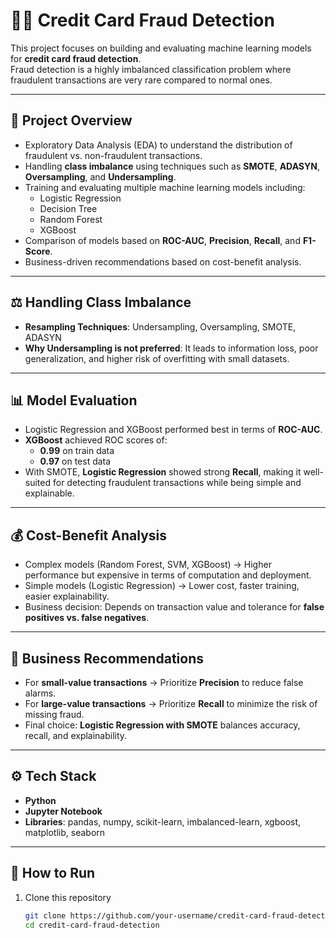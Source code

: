 # 🕵️‍♂️ Credit Card Fraud Detection

This project focuses on building and evaluating machine learning models for **credit card fraud detection**.  
Fraud detection is a highly imbalanced classification problem where fraudulent transactions are very rare compared to normal ones.  

---

## 📌 Project Overview

- Exploratory Data Analysis (EDA) to understand the distribution of fraudulent vs. non-fraudulent transactions.  
- Handling **class imbalance** using techniques such as **SMOTE**, **ADASYN**, **Oversampling**, and **Undersampling**.  
- Training and evaluating multiple machine learning models including:  
  - Logistic Regression  
  - Decision Tree  
  - Random Forest  
  - XGBoost  
- Comparison of models based on **ROC-AUC**, **Precision**, **Recall**, and **F1-Score**.  
- Business-driven recommendations based on cost-benefit analysis.  

---

## ⚖️ Handling Class Imbalance

- **Resampling Techniques**: Undersampling, Oversampling, SMOTE, ADASYN  
- **Why Undersampling is not preferred**: It leads to information loss, poor generalization, and higher risk of overfitting with small datasets.  

---

## 📊 Model Evaluation

- Logistic Regression and XGBoost performed best in terms of **ROC-AUC**.  
- **XGBoost** achieved ROC scores of:  
  - **0.99** on train data  
  - **0.97** on test data  
- With SMOTE, **Logistic Regression** showed strong **Recall**, making it well-suited for detecting fraudulent transactions while being simple and explainable.  

---

## 💰 Cost-Benefit Analysis

- Complex models (Random Forest, SVM, XGBoost) → Higher performance but expensive in terms of computation and deployment.  
- Simple models (Logistic Regression) → Lower cost, faster training, easier explainability.  
- Business decision: Depends on transaction value and tolerance for **false positives vs. false negatives**.  

---

## 🏦 Business Recommendations

- For **small-value transactions** → Prioritize **Precision** to reduce false alarms.  
- For **large-value transactions** → Prioritize **Recall** to minimize the risk of missing fraud.  
- Final choice: **Logistic Regression with SMOTE** balances accuracy, recall, and explainability.  

---

## ⚙️ Tech Stack

- **Python**  
- **Jupyter Notebook**  
- **Libraries**: pandas, numpy, scikit-learn, imbalanced-learn, xgboost, matplotlib, seaborn  

---

## 🚀 How to Run

1. Clone this repository  
   ```bash
   git clone https://github.com/your-username/credit-card-fraud-detection.git
   cd credit-card-fraud-detection
